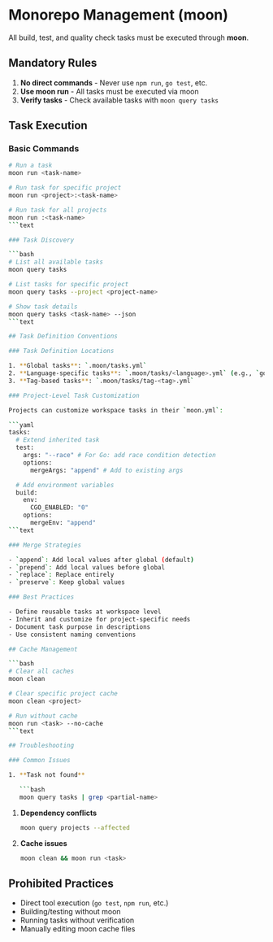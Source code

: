 # Monorepo Management (moon)

All build, test, and quality check tasks must be executed through **moon**.

## Mandatory Rules

1. **No direct commands** - Never use `npm run`, `go test`, etc.
2. **Use moon run** - All tasks must be executed via moon
3. **Verify tasks** - Check available tasks with `moon query tasks`

## Task Execution

### Basic Commands

````bash
# Run a task
moon run <task-name>

# Run task for specific project
moon run <project>:<task-name>

# Run task for all projects
moon run :<task-name>
```text

### Task Discovery

```bash
# List all available tasks
moon query tasks

# List tasks for specific project
moon query tasks --project <project-name>

# Show task details
moon query tasks <task-name> --json
```text

## Task Definition Conventions

### Task Definition Locations

1. **Global tasks**: `.moon/tasks.yml`
2. **Language-specific tasks**: `.moon/tasks/<language>.yml` (e.g., `go.yml`, `typescript.yml`)
3. **Tag-based tasks**: `.moon/tasks/tag-<tag>.yml`

### Project-Level Task Customization

Projects can customize workspace tasks in their `moon.yml`:

```yaml
tasks:
  # Extend inherited task
  test:
    args: "--race" # For Go: add race condition detection
    options:
      mergeArgs: "append" # Add to existing args

  # Add environment variables
  build:
    env:
      CGO_ENABLED: "0"
    options:
      mergeEnv: "append"
```text

### Merge Strategies

- `append`: Add local values after global (default)
- `prepend`: Add local values before global
- `replace`: Replace entirely
- `preserve`: Keep global values

### Best Practices

- Define reusable tasks at workspace level
- Inherit and customize for project-specific needs
- Document task purpose in descriptions
- Use consistent naming conventions

## Cache Management

```bash
# Clear all caches
moon clean

# Clear specific project cache
moon clean <project>

# Run without cache
moon run <task> --no-cache
```text

## Troubleshooting

### Common Issues

1. **Task not found**

   ```bash
   moon query tasks | grep <partial-name>
````

1. **Dependency conflicts**

   ```bash
   moon query projects --affected
   ```

1. **Cache issues**

   ```bash
   moon clean && moon run <task>
   ```

## Prohibited Practices

- Direct tool execution (`go test`, `npm run`, etc.)
- Building/testing without moon
- Running tasks without verification
- Manually editing moon cache files
